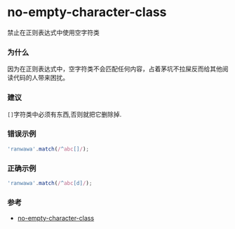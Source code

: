 # no-empty-character-class

禁止在正则表达式中使用空字符类

### 为什么

因为在正则表达式中，空字符类不会匹配任何内容，占着茅坑不拉屎反而给其他阅读代码的人带来困扰。

### 建议

`[]`字符类中必须有东西,否则就把它删除掉.

### 错误示例

```js
'ranwawa'.match(/^abc[]/);
```

### 正确示例

```js
'ranwawa'.match(/^abc[d]/);
```

### 参考

- [no-empty-character-class](https://eslint.org/docs/rules/no-empty-character-class)
